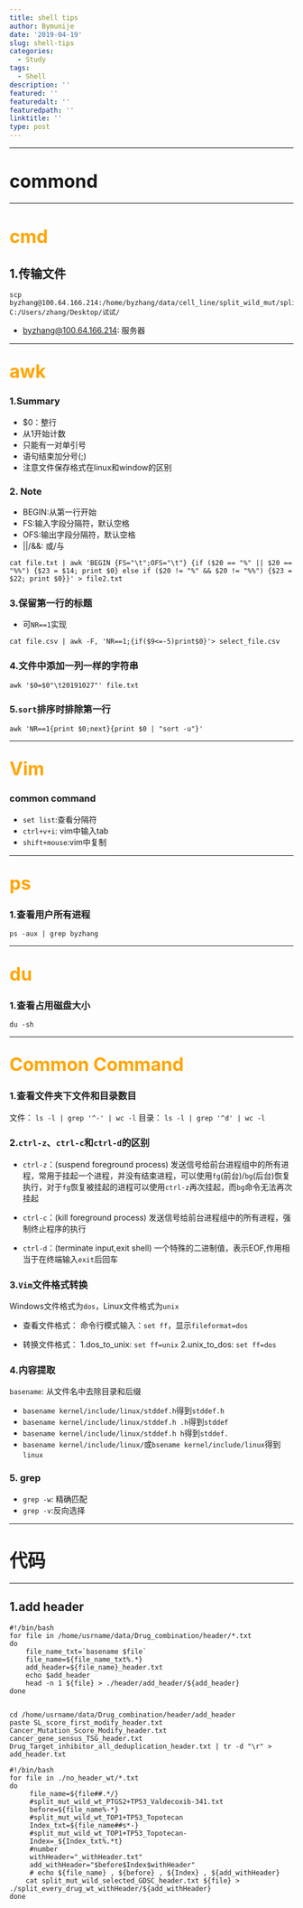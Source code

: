 ```yaml
---
title: shell tips
author: Bymunije
date: '2019-04-19'
slug: shell-tips
categories:
  - Study
tags: 
  - Shell
description: ''
featured: ''
featuredalt: ''
featuredpath: ''
linktitle: ''
type: post
---
```

***
# <font size=6>commond</font>
***
# <font color=orange size=6>cmd</font>
## 1.传输文件
```
scp byzhang@100.64.166.214:/home/byzhang/data/cell_line/split_wild_mut/split_mut_wild/split_mut_wild_all.txt C:/Users/zhang/Desktop/试试/
```
- byzhang@100.64.166.214: 服务器

***
## <font color=orange size=6>awk</font>
### 1.Summary
- $0：整行
- 从1开始计数
- 只能有一对单引号
- 语句结束加分号(;)
- 注意文件保存格式在linux和window的区别

### 2. Note
- BEGIN:从第一行开始
- FS:输入字段分隔符，默认空格
- OFS:输出字段分隔符，默认空格
- ||/&&: 或/与

```
cat file.txt | awk 'BEGIN {FS="\t";OFS="\t"} {if ($20 == "%" || $20 == "%%") {$23 = $14; print $0} else if ($20 != "%" && $20 != "%%") {$23 = $22; print $0}}' > file2.txt
```

### 3.保留第一行的标题

- 可`NR==1`实现

`cat file.csv | awk -F, 'NR==1;{if($9<=-5)print$0}'> select_file.csv`

### 4.文件中添加一列一样的字符串

`awk '$0=$0"\t20191027"' file.txt`

### 5.`sort`排序时排除第一行

`awk 'NR==1{print $0;next}{print $0 | "sort -u"}'`

***
## <font color=orange size=6>Vim</font>

### common command

- `set list`:查看分隔符
- `ctrl+v+i`: vim中输入tab
- `shift+mouse`:vim中复制

***
## <font color=orange size=6>ps</font>
### 1.查看用户所有进程
```
ps -aux | grep byzhang
```

***
## <font color=orange size=6>du</font>
### 1.查看占用磁盘大小
```
du -sh
```

***
## <font color=orange size=6>Common Command</font>
### 1.查看文件夹下文件和目录数目

文件： `ls -l | grep '^-' | wc -l`
目录： `ls -l | grep '^d' | wc -l`

### 2.`ctrl-z`、`ctrl-c`和`ctrl-d`的区别

- `ctrl-z`：(suspend foreground process) 发送信号给前台进程组中的所有进程，常用于挂起一个进程，并没有结束进程，可以使用`fg`(前台)/`bg`(后台)恢复执行，对于`fg`恢复被挂起的进程可以使用`ctrl-z`再次挂起，而`bg`命令无法再次挂起

- `ctrl-c`：(kill foreground process) 发送信号给前台进程组中的所有进程，强制终止程序的执行

- `ctrl-d`：(terminate input,exit shell) 一个特殊的二进制值，表示EOF,作用相当于在终端输入`exit`后回车

### 3.`Vim`文件格式转换

Windows文件格式为`dos`，Linux文件格式为`unix`

- 查看文件格式：
命令行模式输入：`set ff`，显示`fileformat=dos`

- 转换文件格式：
1.dos_to_unix: `set ff=unix`
2.unix_to_dos: `set ff=dos`

### 4.内容提取

`basename`: 从文件名中去除目录和后缀

- `basename kernel/include/linux/stddef.h`得到`stddef.h`
- `basename kernel/include/linux/stddef.h .h`得到`stddef`
- `basename kernel/include/linux/stddef.h h`得到`stddef.`
- `basename kernel/include/linux/`或`bsename kernel/include/linux`得到`linux`

### 5. grep

- `grep -w`: 精确匹配
- `grep -v`:反向选择
---
# <font size=6>代码</font>
---
## 1.add header
```
#!/bin/bash
for file in /home/usrname/data/Drug_combination/header/*.txt
do
	file_name_txt=`basename $file`
	file_name=${file_name_txt%.*}
	add_header=${file_name}_header.txt
	echo $add_header
	head -n 1 ${file} > ./header/add_header/${add_header}
done


cd /home/usrname/data/Drug_combination/header/add_header
paste SL_score_first_modify_header.txt Cancer_Mutation_Score_Modify_header.txt cancer_gene_sensus_TSG_header.txt Drug_Target_inhibitor_all_deduplication_header.txt | tr -d "\r" > add_header.txt 
```
```
#!/bin/bash
for file in ./no_header_wt/*.txt
do
	 file_name=${file##.*/}
	 #split_mut_wild_wt_PTGS2+TP53_Valdecoxib-341.txt
	 before=${file_name%-*}
	 #split_mut_wild_wt_TOP1+TP53_Topotecan
	 Index_txt=${file_name##s*-}
	 #split_mut_wild_wt_TOP1+TP53_Topotecan-
	 Index=_${Index_txt%.*t}
	 #number
	 withHeader="_withHeader.txt"
	 add_withHeader="$before$Index$withHeader"
	 # echo ${file_name} , ${before} , ${Index} , ${add_withHeader}
	cat split_mut_wild_selected_GDSC_header.txt ${file} > ./split_every_drug_wt_withHeader/${add_withHeader}
done
```



